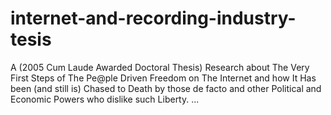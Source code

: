 internet-and-recording-industry-tesis
=====================================

A (2005 Cum Laude Awarded Doctoral Thesis) Research about The Very First Steps of The Pe@ple Driven Freedom on The Internet and how It Has been (and still is) Chased to Death by those de facto and other Political and Economic Powers who dislike such Liberty. ...
